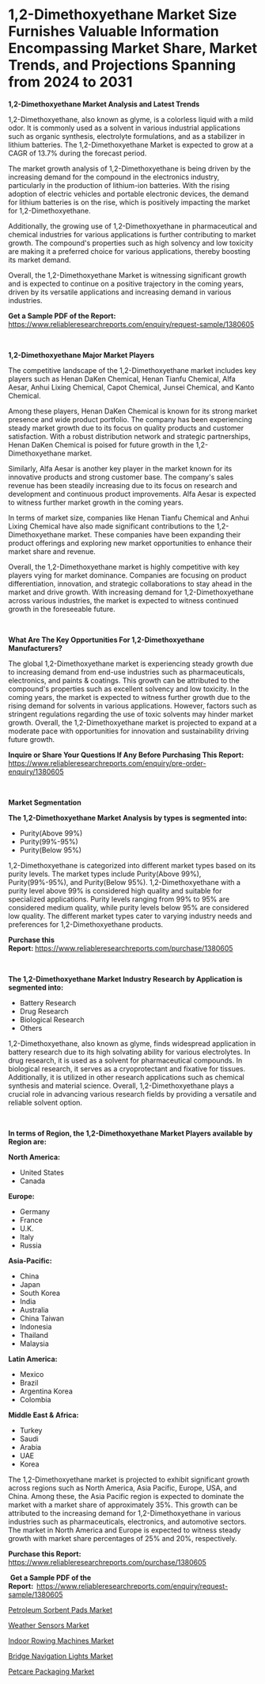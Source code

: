 <p><h1>1,2-Dimethoxyethane Market Size Furnishes Valuable Information Encompassing Market Share, Market Trends, and Projections Spanning from 2024 to 2031</h1></p><p><strong>1,2-Dimethoxyethane Market Analysis and Latest Trends</strong></p>
<p><p>1,2-Dimethoxyethane, also known as glyme, is a colorless liquid with a mild odor. It is commonly used as a solvent in various industrial applications such as organic synthesis, electrolyte formulations, and as a stabilizer in lithium batteries. The 1,2-Dimethoxyethane Market is expected to grow at a CAGR of 13.7% during the forecast period.</p><p>The market growth analysis of 1,2-Dimethoxyethane is being driven by the increasing demand for the compound in the electronics industry, particularly in the production of lithium-ion batteries. With the rising adoption of electric vehicles and portable electronic devices, the demand for lithium batteries is on the rise, which is positively impacting the market for 1,2-Dimethoxyethane.</p><p>Additionally, the growing use of 1,2-Dimethoxyethane in pharmaceutical and chemical industries for various applications is further contributing to market growth. The compound's properties such as high solvency and low toxicity are making it a preferred choice for various applications, thereby boosting its market demand.</p><p>Overall, the 1,2-Dimethoxyethane Market is witnessing significant growth and is expected to continue on a positive trajectory in the coming years, driven by its versatile applications and increasing demand in various industries.</p></p>
<p><strong>Get a Sample PDF of the Report:&nbsp;</strong> <a href="https://www.reliableresearchreports.com/enquiry/request-sample/1380605">https://www.reliableresearchreports.com/enquiry/request-sample/1380605</a></p>
<p>&nbsp;</p>
<p><strong>1,2-Dimethoxyethane Major Market Players</strong></p>
<p><p>The competitive landscape of the 1,2-Dimethoxyethane market includes key players such as Henan DaKen Chemical, Henan Tianfu Chemical, Alfa Aesar, Anhui Lixing Chemical, Capot Chemical, Junsei Chemical, and Kanto Chemical. </p><p>Among these players, Henan DaKen Chemical is known for its strong market presence and wide product portfolio. The company has been experiencing steady market growth due to its focus on quality products and customer satisfaction. With a robust distribution network and strategic partnerships, Henan DaKen Chemical is poised for future growth in the 1,2-Dimethoxyethane market.</p><p>Similarly, Alfa Aesar is another key player in the market known for its innovative products and strong customer base. The company's sales revenue has been steadily increasing due to its focus on research and development and continuous product improvements. Alfa Aesar is expected to witness further market growth in the coming years.</p><p>In terms of market size, companies like Henan Tianfu Chemical and Anhui Lixing Chemical have also made significant contributions to the 1,2-Dimethoxyethane market. These companies have been expanding their product offerings and exploring new market opportunities to enhance their market share and revenue.</p><p>Overall, the 1,2-Dimethoxyethane market is highly competitive with key players vying for market dominance. Companies are focusing on product differentiation, innovation, and strategic collaborations to stay ahead in the market and drive growth. With increasing demand for 1,2-Dimethoxyethane across various industries, the market is expected to witness continued growth in the foreseeable future.</p></p>
<p>&nbsp;</p>
<p><strong>What Are The Key Opportunities For 1,2-Dimethoxyethane Manufacturers?</strong></p>
<p><p>The global 1,2-Dimethoxyethane market is experiencing steady growth due to increasing demand from end-use industries such as pharmaceuticals, electronics, and paints & coatings. This growth can be attributed to the compound's properties such as excellent solvency and low toxicity. In the coming years, the market is expected to witness further growth due to the rising demand for solvents in various applications. However, factors such as stringent regulations regarding the use of toxic solvents may hinder market growth. Overall, the 1,2-Dimethoxyethane market is projected to expand at a moderate pace with opportunities for innovation and sustainability driving future growth.</p></p>
<p><strong>Inquire or Share Your Questions If Any Before Purchasing This Report:</strong> <a href="https://www.reliableresearchreports.com/enquiry/pre-order-enquiry/1380605">https://www.reliableresearchreports.com/enquiry/pre-order-enquiry/1380605</a></p>
<p>&nbsp;</p>
<p><strong>Market Segmentation</strong></p>
<p><strong>The 1,2-Dimethoxyethane Market Analysis by types is segmented into:</strong></p>
<p><ul><li>Purity(Above 99%)</li><li>Purity(99%-95%)</li><li>Purity(Below 95%)</li></ul></p>
<p><p>1,2-Dimethoxyethane is categorized into different market types based on its purity levels. The market types include Purity(Above 99%), Purity(99%-95%), and Purity(Below 95%). 1,2-Dimethoxyethane with a purity level above 99% is considered high quality and suitable for specialized applications. Purity levels ranging from 99% to 95% are considered medium quality, while purity levels below 95% are considered low quality. The different market types cater to varying industry needs and preferences for 1,2-Dimethoxyethane products.</p></p>
<p><strong>Purchase this Report:&nbsp;</strong><a href="https://www.reliableresearchreports.com/purchase/1380605">https://www.reliableresearchreports.com/purchase/1380605</a></p>
<p>&nbsp;</p>
<p><strong>The 1,2-Dimethoxyethane Market Industry Research by Application is segmented into:</strong></p>
<p><ul><li>Battery Research</li><li>Drug Research</li><li>Biological Research</li><li>Others</li></ul></p>
<p><p>1,2-Dimethoxyethane, also known as glyme, finds widespread application in battery research due to its high solvating ability for various electrolytes. In drug research, it is used as a solvent for pharmaceutical compounds. In biological research, it serves as a cryoprotectant and fixative for tissues. Additionally, it is utilized in other research applications such as chemical synthesis and material science. Overall, 1,2-Dimethoxyethane plays a crucial role in advancing various research fields by providing a versatile and reliable solvent option.</p></p>
<p>&nbsp;</p>
<p><strong>In terms of Region, the 1,2-Dimethoxyethane Market Players available by Region are:</strong></p>
<p>
    <p> <strong> North America: </strong>
        <ul>
            <li>United States</li>
            <li>Canada</li>
        </ul>
        </p> 
    <p> <strong> Europe: </strong>
        <ul>
            <li>Germany</li>
            <li>France</li>
            <li>U.K.</li>
            <li>Italy</li>
            <li>Russia</li>
        </ul>
        </p> 
    <p> <strong> Asia-Pacific: </strong>
        <ul>
            <li>China</li>
            <li>Japan</li>
            <li>South Korea</li>
            <li>India</li>
            <li>Australia</li>
            <li>China Taiwan</li>
            <li>Indonesia</li>
            <li>Thailand</li>
            <li>Malaysia</li>
        </ul>
        </p> 
    <p> <strong> Latin America: </strong>
        <ul>
            <li>Mexico</li>
            <li>Brazil</li>
            <li>Argentina Korea</li>
            <li>Colombia</li>
        </ul>
        </p> 
    <p> <strong> Middle East & Africa: </strong>
        <ul>
            <li>Turkey</li>
            <li>Saudi</li>
            <li>Arabia</li>
            <li>UAE</li>
            <li>Korea</li>
        </ul>
    </p>
    </p>
<p><p>The 1,2-Dimethoxyethane market is projected to exhibit significant growth across regions such as North America, Asia Pacific, Europe, USA, and China. Among these, the Asia Pacific region is expected to dominate the market with a market share of approximately 35%. This growth can be attributed to the increasing demand for 1,2-Dimethoxyethane in various industries such as pharmaceuticals, electronics, and automotive sectors. The market in North America and Europe is expected to witness steady growth with market share percentages of 25% and 20%, respectively.</p></p>
<p><strong>Purchase this Report: </strong><a href="https://www.reliableresearchreports.com/purchase/1380605">https://www.reliableresearchreports.com/purchase/1380605</a></p>
<p>&nbsp;<strong>Get a Sample PDF of the Report:&nbsp;&nbsp;</strong><a href="https://www.reliableresearchreports.com/enquiry/request-sample/1380605">https://www.reliableresearchreports.com/enquiry/request-sample/1380605</a></p>
<p><strong></strong></p>
<p><p><a href="https://github.com/juniordelafrance/Market-Research-Report-List-1/blob/main/petroleum-sorbent-pads-market.md">Petroleum Sorbent Pads Market</a></p><p><a href="https://medium.com/@entelaloshi55/weather-sensors-market-size-cagr-trends-2024-2030-874114900d15">Weather Sensors Market</a></p><p><a href="https://medium.com/@judithhoffman05/indoor-rowing-machines-market-trends-forecast-and-competitive-analysis-to-2031-a61ee6be2391">Indoor Rowing Machines Market</a></p><p><a href="https://medium.com/@entelaloshi55/bridge-navigation-lights-market-comprehensive-assessment-by-type-application-and-geography-5529846aee8f">Bridge Navigation Lights Market</a></p><p><a href="https://github.com/rahu1506/Market-Research-Report-List-2/blob/main/petcare-packaging-market.md">Petcare Packaging Market</a></p></p>